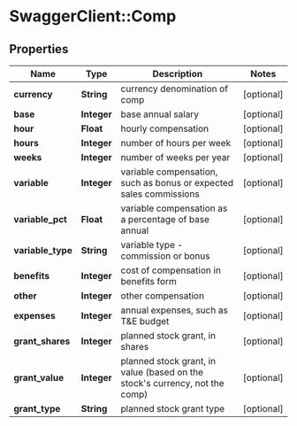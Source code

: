 # SwaggerClient::Comp

## Properties
Name | Type | Description | Notes
------------ | ------------- | ------------- | -------------
**currency** | **String** | currency denomination of comp | [optional] 
**base** | **Integer** | base annual salary | [optional] 
**hour** | **Float** | hourly compensation | [optional] 
**hours** | **Integer** | number of hours per week | [optional] 
**weeks** | **Integer** | number of weeks per year | [optional] 
**variable** | **Integer** | variable compensation, such as bonus or expected sales commissions | [optional] 
**variable_pct** | **Float** | variable compensation as a percentage of base annual | [optional] 
**variable_type** | **String** | variable type - commission or bonus | [optional] 
**benefits** | **Integer** | cost of compensation in benefits form | [optional] 
**other** | **Integer** | other compensation | [optional] 
**expenses** | **Integer** | annual expenses, such as T&amp;E budget | [optional] 
**grant_shares** | **Integer** | planned stock grant, in shares | [optional] 
**grant_value** | **Integer** | planned stock grant, in value (based on the stock&#39;s currency, not the comp) | [optional] 
**grant_type** | **String** | planned stock grant type | [optional] 


